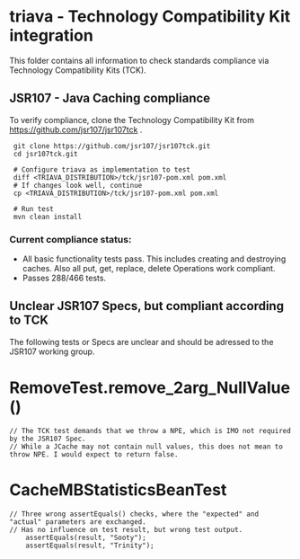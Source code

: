 # triava - Technology Compatibility Kit integration

This folder contains all information to check standards compliance via  
Technology Compatibility Kits (TCK). 

## JSR107 - Java Caching compliance
To verify compliance, clone the Technology Compatibility Kit from https://github.com/jsr107/jsr107tck .
```
 git clone https://github.com/jsr107/jsr107tck.git
 cd jsr107tck.git
 
 # Configure triava as implementation to test
 diff <TRIAVA_DISTRIBUTION>/tck/jsr107-pom.xml pom.xml
 # If changes look well, continue
 cp <TRIAVA_DISTRIBUTION>/tck/jsr107-pom.xml pom.xml
 
 # Run test
 mvn clean install
```

### Current compliance status:
- All basic functionality tests pass. This includes creating and destroying caches. Also all put, get, replace, delete Operations work compliant. 
- Passes 288/466 tests. 

## Unclear JSR107 Specs, but compliant according to TCK
The following tests or Specs are unclear and should be adressed to the JSR107 working group.

# RemoveTest.remove_2arg_NullValue()
	// The TCK test demands that we throw a NPE, which is IMO not required by the JSR107 Spec.
	// While a JCache may not contain null values, this does not mean to throw NPE. I would expect to return false.

# CacheMBStatisticsBeanTest
	// Three wrong assertEquals() checks, where the "expected" and "actual" parameters are exchanged.
	// Has no influence on test result, but wrong test output.
	    assertEquals(result, "Sooty");
	    assertEquals(result, "Trinity");
	
